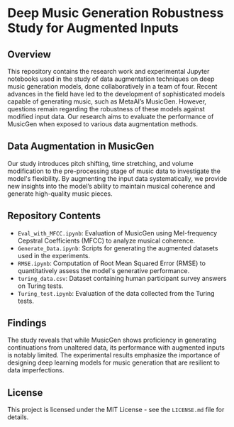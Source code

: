 # Deep Music Generation Robustness Study for Augmented Inputs

## Overview
This repository contains the research work and experimental Jupyter notebooks used in the study of data augmentation techniques on deep music generation models, done collaboratively in a team of four. Recent advances in the field have led to the development of sophisticated models capable of generating music, such as MetaAI’s MusicGen. However, questions remain regarding the robustness of these models against modified input data. Our research aims to evaluate the performance of MusicGen when exposed to various data augmentation methods.

## Data Augmentation in MusicGen
Our study introduces pitch shifting, time stretching, and volume modification to the pre-processing stage of music data to investigate the model's flexibility. By augmenting the input data systematically, we provide new insights into the model’s ability to maintain musical coherence and generate high-quality music pieces.

## Repository Contents
- `Eval_with_MFCC.ipynb`: Evaluation of MusicGen using Mel-frequency Cepstral Coefficients (MFCC) to analyze musical coherence.
- `Generate_Data.ipynb`: Scripts for generating the augmented datasets used in the experiments.
- `RMSE.ipynb`: Computation of Root Mean Squared Error (RMSE) to quantitatively assess the model's generative performance.
- `turing_data.csv`: Dataset containing human participant survey answers on Turing tests.
- `Turing_test.ipynb`: Evaluation of the data collected from the Turing tests.

## Findings
The study reveals that while MusicGen shows proficiency in generating continuations from unaltered data, its performance with augmented inputs is notably limited. The experimental results emphasize the importance of designing deep learning models for music generation that are resilient to data imperfections.

## License
This project is licensed under the MIT License - see the `LICENSE.md` file for details.
